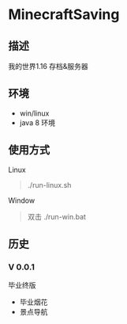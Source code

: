 # MinecraftSaving 
## 描述
我的世界1.16 存档&服务器
## 环境
- win/linux
- java 8 环境
## 使用方式
Linux
> ./run-linux.sh

Window
> 双击 ./run-win.bat
## 历史
### V 0.0.1
毕业终版
- 毕业烟花
- 景点导航